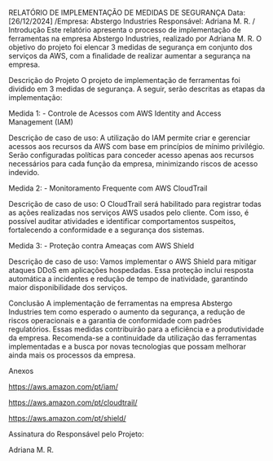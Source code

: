 RELATÓRIO DE IMPLEMENTAÇÃO DE MEDIDAS DE SEGURANÇA
Data: [26/12/2024] /Empresa: Abstergo Industries Responsável: Adriana M. R.
/
Introdução
Este relatório apresenta o processo de implementação de ferramentas na empresa Abstergo Industries, realizado por Adriana M. R. O objetivo do projeto foi elencar 3 medidas de segurança em conjunto dos serviços da AWS, com a finalidade de realizar aumentar a segurança na empresa.

Descrição do Projeto
O projeto de implementação de ferramentas foi dividido em 3 medidas de segurança. A seguir, serão descritas as etapas da implementação:

Medida 1: -  Controle de Acessos com AWS Identity and Access Management (IAM)

Descrição de caso de uso: A utilização do IAM permite criar e gerenciar acessos aos recursos da AWS com base em princípios de mínimo privilégio. Serão configuradas políticas para conceder acesso apenas aos recursos necessários para cada função da empresa, minimizando riscos de acesso indevido.

Medida 2: - Monitoramento Frequente com AWS CloudTrail

Descrição de caso de uso: O CloudTrail será habilitado para registrar todas as ações realizadas nos serviços AWS usados pelo cliente. Com isso, é possível auditar atividades e identificar comportamentos suspeitos, fortalecendo a conformidade e a segurança dos sistemas.

Medida 3: - Proteção contra Ameaças com AWS Shield

Descrição de caso de uso: Vamos implementar o AWS Shield para mitigar ataques DDoS em aplicações hospedadas. Essa proteção inclui resposta automática a incidentes e redução de tempo de inatividade, garantindo maior disponibilidade dos serviços.

Conclusão
A implementação de ferramentas na empresa Abstergo Industries tem como esperado o aumento da segurança, a redução de riscos operacionais e a garantia de conformidade com padrões regulatórios. Essas medidas contribuirão para a eficiência e a produtividade da empresa. Recomenda-se a continuidade da utilização das ferramentas implementadas e a busca por novas tecnologias que possam melhorar ainda mais os processos da empresa.

Anexos

https://aws.amazon.com/pt/iam/

https://aws.amazon.com/pt/cloudtrail/

https://aws.amazon.com/pt/shield/

Assinatura do Responsável pelo Projeto:

Adriana M. R.
